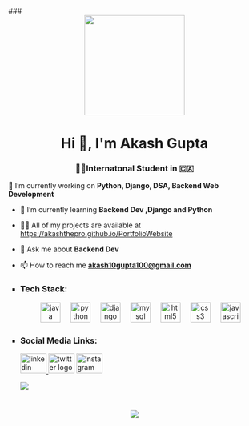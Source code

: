<body color="purple">
  ###

<br clear="both">

<div align="center">
  <img height="200" src="https://i.pinimg.com/originals/f1/ed/a4/f1eda4768df8d8135c779772f2833e88.gif"  />
</div>

###
<h1 align="center">Hi 👋, I'm Akash Gupta</h1>
<h3 align="center"> 👨‍🎓Internatonal Student in 🇨🇦</h3>


 🔭 I’m currently working on **Python, Django, DSA, Backend Web Development**

- 🌱 I’m currently learning **Backend Dev ,Django and Python**

- 👨‍💻 All of my projects are available at https://akashthepro.github.io/PortfolioWebsite

- 💬 Ask me about **Backend Dev**

- 📫 How to reach me **akash10gupta100@gmail.com**

###
<ul style="list-style: square;">
  <li>
    <h3 align="left"> Tech Stack:</h3>
<div align="center">
  <img src="https://cdn.jsdelivr.net/gh/devicons/devicon/icons/java/java-original.svg" height="40" alt="java logo"  />
  <img width="12" />
  <img src="https://cdn.jsdelivr.net/gh/devicons/devicon/icons/python/python-original.svg" height="40" alt="python logo"  />
  <img width="12" />
  <img src="https://cdn.jsdelivr.net/gh/devicons/devicon/icons/django/django-plain.svg" height="40" alt="django logo"  />
  <img width="12" />
  <img src="https://cdn.jsdelivr.net/gh/devicons/devicon/icons/mysql/mysql-original.svg" height="40" alt="mysql logo"  />
  <img width="12" />
  <img src="https://cdn.jsdelivr.net/gh/devicons/devicon/icons/html5/html5-original.svg" height="40" alt="html5 logo"  />
  <img width="12" />
  <img src="https://cdn.jsdelivr.net/gh/devicons/devicon/icons/css3/css3-original.svg" height="40" alt="css3 logo"  />
  <img width="12" />
  <img src="https://cdn.jsdelivr.net/gh/devicons/devicon/icons/javascript/javascript-plain.svg" height="40" alt="javascript logo"  />
</div>

  </li>
  <li>
    <h3 align="left"> Social Media Links: </h3>
    <div align="left">
  <a href="https://www.linkedin.com/in/akash-gupta-6a447a237/" target="_blank">
    <img src="https://raw.githubusercontent.com/maurodesouza/profile-readme-generator/master/src/assets/icons/social/linkedin/default.svg" width="52" height="40" alt="linkedin logo"  />
  </a>
  <img src="https://raw.githubusercontent.com/maurodesouza/profile-readme-generator/master/src/assets/icons/social/twitter/default.svg" width="52" height="40" alt="twitter logo"  />
      <a href="https://www.instagram.com/akash8_gupta" target="_blank">
          <img src="https://raw.githubusercontent.com/maurodesouza/profile-readme-generator/master/src/assets/icons/social/instagram/default.svg" width="52" height="40" alt="instagram logo"  />
      </a>

</div>

<a href=#><img src="snake.svg"></a>
  </li>
</ul>


###


###

<br clear="both">

<div align="center">
  <img src="https://profile-counter.glitch.me/Akashthepro/count.svg?"  />
</div>

###
</body>

